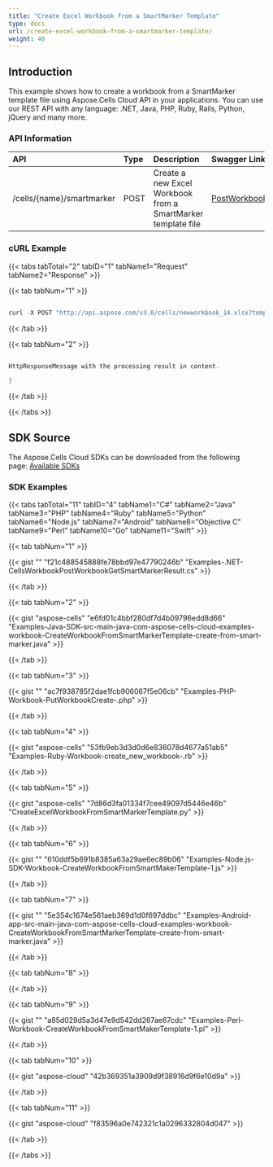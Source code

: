 ```yaml
---
title: "Create Excel Workbook from a SmartMarker Template"
type: docs
url: /create-excel-workbook-from-a-smartmarker-template/
weight: 40
---
```


## **Introduction**
This example shows how to create a workbook from a SmartMarker template file using Aspose.Cells Cloud API in your applications. You can use our REST API with any language: .NET, Java, PHP, Ruby, Rails, Python, jQuery and many more.
### **API Information**

|**API**|**Type**|**Description**|**Swagger Link**|
| :- | :- | :- | :- |
|/cells/{name}/smartmarker|POST|Create a new Excel Workbook from a SmartMarker template file|[PostWorkbookGetSmartMarkerResult](https://apireference.aspose.cloud/cells/#/Workbook/PostWorkbookGetSmartMarkerResult)|
### **cURL Example**
{{< tabs tabTotal="2" tabID="1" tabName1="Request" tabName2="Response" >}}

{{< tab tabNum="1" >}}

```java

curl -X POST "http://api.aspose.com/v3.0/cells/newworkbook_14.xlsx?templateFile=Sample_SmartMarker.xlsx&dataFile=Sample_SmartMarker_Data.xml" -H "Content-Type: application/json" -H "Accept: application/json"

```

{{< /tab >}}

{{< tab tabNum="2" >}}

```java

HttpResponseMessage with the processing result in content.

}

```

{{< /tab >}}

{{< /tabs >}}
## **SDK Source**
The Aspose.Cells Cloud SDKs can be downloaded from the following page: [Available SDKs](/cells/available-sdks/)
### **SDK Examples**
{{< tabs tabTotal="11" tabID="4" tabName1="C#" tabName2="Java" tabName3="PHP" tabName4="Ruby" tabName5="Python" tabName6="Node.js" tabName7="Android" tabName8="Objective C" tabName9="Perl" tabName10="Go" tabName11="Swift" >}}

{{< tab tabNum="1" >}}

{{< gist "" "f21c488545888fe78bbd97e47790246b" "Examples-.NET-CellsWorkbookPostWorkbookGetSmartMarkerResult.cs" >}}

{{< /tab >}}

{{< tab tabNum="2" >}}

{{< gist "aspose-cells" "e6fd01c4bbf280df7d4b09796edd8d66" "Examples-Java-SDK-src-main-java-com-aspose-cells-cloud-examples-workbook-CreateWorkbookFromSmartMarkerTemplate-create-from-smart-marker.java" >}}

{{< /tab >}}

{{< tab tabNum="3" >}}

{{< gist "" "ac7f938785f2dae1fcb906067f5e06cb" "Examples-PHP-Workbook-PutWorkbookCreate-.php" >}}

{{< /tab >}}

{{< tab tabNum="4" >}}

{{< gist "aspose-cells" "53fb9eb3d3d0d6e836078d4677a51ab5" "Examples-Ruby-Workbook-create_new_workbook-.rb" >}}

{{< /tab >}}

{{< tab tabNum="5" >}}

{{< gist "aspose-cells" "7d86d3fa01334f7cee49097d5446e46b" "CreateExcelWorkbookFromSmartMarkerTemplate.py" >}}

{{< /tab >}}

{{< tab tabNum="6" >}}

{{< gist "" "610ddf5b691b8385a63a29ae6ec89b06" "Examples-Node.js-SDK-Workbook-CreateWorkbookFromSmartMakerTemplate-1.js" >}}

{{< /tab >}}

{{< tab tabNum="7" >}}

{{< gist "" "5e354c1674e561aeb369d1d0f697ddbc" "Examples-Android-app-src-main-java-com-aspose-cells-cloud-examples-workbook-CreateWorkbookFromSmartMarkerTemplate-create-from-smart-marker.java" >}}

{{< /tab >}}

{{< tab tabNum="8" >}}

{{< /tab >}}

{{< tab tabNum="9" >}}

{{< gist "" "a85d029d5a3d47e9d542dd267ae67cdc" "Examples-Perl-Workbook-CreateWorkbookFromSmartMakerTemplate-1.pl" >}}

{{< /tab >}}

{{< tab tabNum="10" >}}

{{< gist "aspose-cloud" "42b369351a3909d9f38916d9f6e10d9a" >}}

{{< /tab >}}

{{< tab tabNum="11" >}}

{{< gist "aspose-cloud" "f83596a0e742321c1a0296332804d047" >}}

{{< /tab >}}

{{< /tabs >}}

